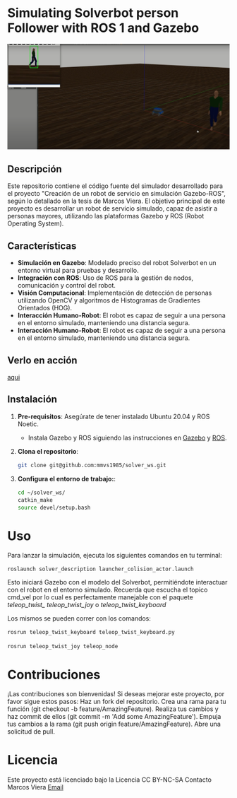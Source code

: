 # Simulating Solverbot person Follower with ROS 1 and Gazebo

![imagen mostrando el funcionamiento](https://github.com/mmvs1985/solver_ws/blob/main/image-in-action.png)
## Descripción

Este repositorio contiene el código fuente del simulador desarrollado para el proyecto "Creación de un robot de servicio en simulación Gazebo-ROS", según lo detallado en la tesis de Marcos Viera. El objetivo principal de este proyecto es desarrollar un robot de servicio simulado, capaz de asistir a personas mayores, utilizando las plataformas Gazebo y ROS (Robot Operating System).

## Características

- **Simulación en Gazebo**: Modelado preciso del robot Solverbot en un entorno virtual para pruebas y desarrollo.
- **Integración con ROS**: Uso de ROS para la gestión de nodos, comunicación y control del robot.
- **Visión Computacional**: Implementación de detección de personas utilizando OpenCV y algoritmos de Histogramas de Gradientes Orientados (HOG).
- **Interacción Humano-Robot**: El robot es capaz de seguir a una persona en el entorno simulado, manteniendo una distancia segura.
- **Interacción Humano-Robot**: El robot es capaz de seguir a una persona en el entorno simulado, manteniendo una distancia segura.

## Verlo en acción

[aqui](https://youtu.be/-oqxYBeqeW4?si=y1y5I2vw5ApOIhRW) 

## Instalación

1. **Pre-requisitos**: Asegúrate de tener instalado Ubuntu 20.04 y ROS Noetic. 
   - Instala Gazebo y ROS siguiendo las instrucciones en [Gazebo](http://gazebosim.org/tutorials?tut=install_ubuntu) y [ROS](http://wiki.ros.org/noetic/Installation/Ubuntu).

2. **Clona el repositorio**:
   ```bash
   git clone git@github.com:mmvs1985/solver_ws.git
    ```

3. **Configura el entorno de trabajo:**:
    ```bash
    cd ~/solver_ws/
    catkin_make
    source devel/setup.bash
    ```

# Uso

Para lanzar la simulación, ejecuta los siguientes comandos en tu terminal:


    roslaunch solver_description launcher_colision_actor.launch

Esto iniciará Gazebo con el modelo del Solverbot, permitiéndote interactuar con el robot en el entorno simulado.
Recuerda que escucha el topico cmd_vel por lo cual es perfectamente manejable con el paquete *teleop_twist_
teleop_twist_joy*  o  *teleop_twist_keyboard*

Los mismos se pueden correr con los comandos:

    rosrun teleop_twist_keyboard teleop_twist_keyboard.py

    rosrun teleop_twist_joy teleop_node
# Contribuciones
¡Las contribuciones son bienvenidas! Si deseas mejorar este proyecto, por favor sigue estos pasos:
Haz un fork del repositorio.
Crea una rama para tu función (git checkout -b feature/AmazingFeature).
Realiza tus cambios y haz commit de ellos (git commit -m 'Add some AmazingFeature').
Empuja tus cambios a la rama (git push origin feature/AmazingFeature).
Abre una solicitud de pull.

# Licencia
Este proyecto está licenciado bajo la Licencia CC BY-NC-SA
Contacto
Marcos Viera
[Email](mailto://mmvsdev1985@gmail.com)